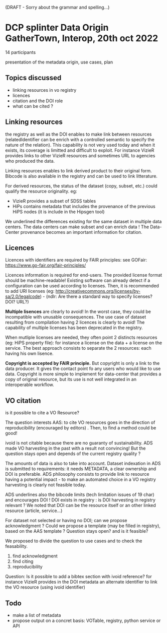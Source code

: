 (DRAFT -  Sorry about the grammar and spelling...)

# DCP splinter Data Origin GatherTown, Interop, 20th oct 2022

14 participants

presentation of the metadata origin, use cases, plan

## Topics discussed
- linking resources in vo registry
- licences
- citation and the DOI role
- what can be cited ?


## Linking resources
the registry as well as the DOI enables to make link between resources (relatedIdentifier can be enrich with a controlled semantic to specify the nature of the relation).
This capability is not very used today and when it exists, its coverage is limitted and difficult to exploit.
For instance VizieR provides links to other VizieR resources and sometimes URL to agencies who produced the data.

Linking resources enables to link derived product to their original form. Bibcode is also available in the registry and can be used to link litterature.

For derived resources, the status of the dataset (copy, subset, etc.) could qualify the resource originality.
eg:
- VizieR provides a subset of SDSS tables
- HiPs contains metadata that includes the provenance of the previous HiPS nodes (it is include in the Hipsgen tool)

We underlined the differences existing for the same dataset in multiple data centers. The data centers can make subset and can enrich data !
The Data-Center provenance becomes an important information for citation. 

## Licences
Licences with identifiers are required by FAIR principles: see GOFair: https://www.go-fair.org/fair-principles/

Licences information is required for end-users. The provided license format should be machine-readable!
Existing software can already detect if a configuration can be used according to licenses. 
Then, it is recommended to add URI licenses (eg: http://creativecommons.org/licenses/by-sa/2.0/legalcode) - (ndlr: Are there a standard way to specify licenses? DOI? URL?)

**Multiple lisences** are clearly to avoid! In the worst case, they could be incompatible with unusable consequences.
The use case of dataset resulting from compilation having 2 licences is clearly to avoid! The capability of multiple licenses has been deprecated in the registry.

When mutliple licenses are needed, they often point 2 distincts resources (eg: HiPS property file): 
for instance a license on the data + a license on the service. The best approach consists to separate the 2 resources: each having his own lisence.

**Copyright is accepted by FAIR principle.**
But copyright is only a link to the data producer. It gives the contact point fo any users who would like to use data.
Copyright is more simple to implement for data-center that provides a copy of original resource, but its use is not well integrated in an interoperable workflow.


## VO citation
is it possible to cite a VO Resource? 

The question interests AAS: to cite VO resources goes in the direction of reproducibility (encouraged by editors) . Then, to find a method could be good!

ivoid is not citable because there are no guaranty of sustainability.
ADS made VO harvesting in the past with a result not convincing! But the question stays open and depends of the current registry quality ?

The amounts of data is also to take into account. Dataset indexation in ADS is submitted to requirements: it needs METADATA, a clear ownership and DOI is preferable.
ADS philosophy consists to provide link to resource having a potential impact - to make an automated choice in a VO registry harvesting is clearly not feasible today.

ADS underlines also the bibcode limits (tech limitation issues of 19 char) and encourages DOI !
DOI exists in registry : is DOI harvesting in registry relevant ? We noted that DOI can be the resource itself or an other linked resource (article, service...)


For dataset not selected or having no DOI; can we propose acknowledgment ? 
Could we propose a template (may be filled in registry), based on the AAS template ?  Question stays open? and is it feasible?


We proposed to divide the question to use cases and to check the feasability.
1) find acknowledgment 
2) find citing
3) reproducibility

Question: Is it possible to add a bibtex section with ivoid reference? 
for instance VizieR provides in the DOI metadata an alternate identifier to link the VO resource (using ivoid identifier)


## Todo
- make a list of metadata
- propose output on a concret basis: VOTable, registry, python service or API



